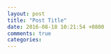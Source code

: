 ```yaml
---
layout: post
title: "Post Title"
date: 2016-08-18 10:21:54 +0800
comments: true
categories: 
---
```

